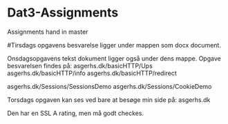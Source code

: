 # Dat3-Assignments
Assignments hand in master


#Tirsdags opgavens besvarelse ligger under mappen som docx document. 

Onsdagsopgavens tekst dokument ligger også under dens mappe.
Opgave besvarelsen findes på:
asgerhs.dk/basicHTTP/Ups
asgerhs.dk/basicHTTP/info
asgerhs.dk/basicHTTP/redirect

asgerhs.dk/Sessions/SessionsDemo
asgerhs.dk/Sessions/CookieDemo

Torsdags opgaven kan ses ved bare at besøge min side på:
asgerhs.dk

Den har en SSL A rating, men må godt checkes. 

